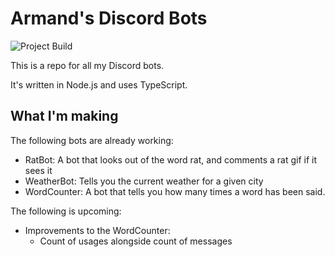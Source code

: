 # Armand's Discord Bots

![Project Build](https://github.com/ArmandBernard/DiscordBots/actions/workflows/on-push.yml/badge.svg)

This is a repo for all my Discord bots.

It's written in Node.js and uses TypeScript.

## What I'm making

The following bots are already working:

- RatBot: A bot that looks out of the word rat, and comments a rat gif if it sees it
- WeatherBot: Tells you the current weather for a given city
- WordCounter: A bot that tells you how many times a word has been said.

The following is upcoming:

- Improvements to the WordCounter:
  - Count of usages alongside count of messages
